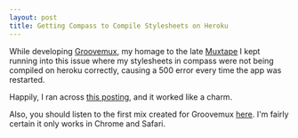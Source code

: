 ```yaml
---
layout: post
title: Getting Compass to Compile Stylesheets on Heroku
---
```

While developing [Groovemux](http://groovemux.com), my homage to the late [Muxtape](http://en.wikipedia.org/wiki/Muxtape) I kept running into this issue where my stylesheets in compass were not being compiled on heroku correctly, causing a 500 error every time the app was restarted.  

Happily, I ran across [this posting](http://frontcube.com/blog/2011/how-to-get-sass-to-work-with-rails-3-on-heroku-without-using-any-plugins), and it worked like a charm.  

Also, you should listen to the first mix created for Groovemux [here](http://groovemux.com/tapes/groovemux).  I'm fairly certain it only works in Chrome and Safari.
